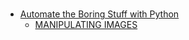 # 

* [Automate the Boring Stuff with Python](https://automatetheboringstuff.com/)
    * [MANIPULATING IMAGES](https://automatetheboringstuff.com/2e/chapter19/)
